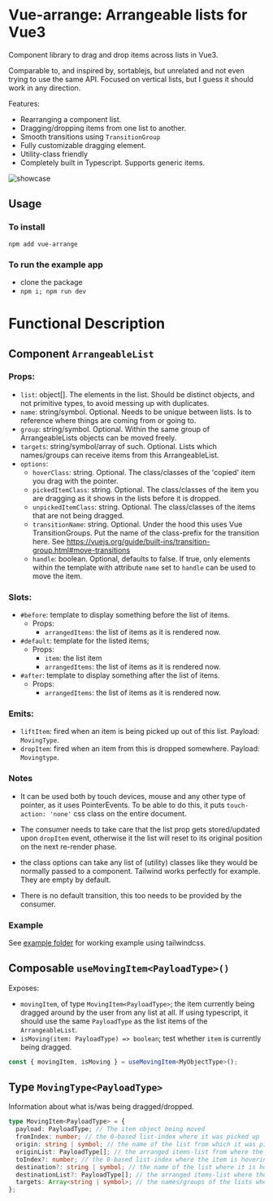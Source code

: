 # Vue-arrange: Arrangeable lists for Vue3

Component library to drag and drop items across lists in Vue3.

Comparable to, and inspired by, sortablejs, but unrelated and not even trying to use the same API. Focused on vertical lists, but I guess it should work in any direction.

Features:

- Rearranging a component list.
- Dragging/dropping items from one list to another.
- Smooth transitions using `TransitionGroup`
- Fully customizable dragging element.
- Utility-class friendly
- Completely built in Typescript. Supports generic items.

![showcase](./video/showcase1.gif)

## Usage

### To install

```
npm add vue-arrange
```

### To run the example app

- clone the package
- `npm i; npm run dev`

# Functional Description

## Component `ArrangeableList`

### **Props:**

- `list`: object[]. The elements in the list. Should be distinct objects, and not primitive types, to avoid messing up with duplicates.
- `name`: string/symbol. Optional. Needs to be unique between
  lists. Is to reference where things are coming from or going to.
- `group`: string/symbol. Optional. Within the same group of ArrangeableLists objects can be moved freely.
- `targets`: string/symbol/array of such. Optional. Lists which names/groups can receive items from this ArrangeableList.
- `options`:
  - `hoverClass`: string. Optional. The class/classes of the 'copied' item you drag with the pointer.
  - `pickedItemClass`: string. Optional. The class/classes of the item you are dragging as it shows in the lists before it is dropped.
  - `unpickedItemClass`: string. Optional. The class/classes of the items that are not being dragged.
  - `transitionName`: string. Optional. Under the hood this uses Vue TransitionGroups. Put the name of the class-prefix for the transition here. See <https://vuejs.org/guide/built-ins/transition-group.html#move-transitions>
  - `handle`: boolean. Optional, defaults to false. If true, only elements within the template with attribute `name` set to `handle` can be used to move the item.

### **Slots:**

- `#before`: template to display something before the list of items.
  - Props:
    - `arrangedItems`: the list of items as it is rendered now.
- `#default`: template for the listed items;
  - Props:
    - `item`: the list item
    - `arrangedItems`: the list of items as it is rendered now.
- `#after`: template to display something after the list of items.
  - Props:
    - `arrangedItems`: the list of items as it is rendered now.

### **Emits:**

- `liftItem`: fired when an item is being picked up out of this list. Payload: `MovingType`.
- `dropItem`: fired when an item from this is dropped somewhere. Payload: `Movingtype`.

### **Notes**

- It can be used both by touch devices, mouse and any other type of pointer, as it uses PointerEvents. To be able to do this, it puts `touch-action: 'none'` css class on the entire document.

- The consumer needs to take care that the list prop gets stored/updated upon `dropItem` event, otherwise it the list will reset to its original position on the next re-render phase.
- the class options can take any list of (utility) classes like they would be normally passed to a component. Tailwind works perfectly for example. They are empty by default.
- There is no default transition, this too needs to be provided by the consumer.

### **Example**

See [example folder](./example/) for working example using tailwindcss.

## Composable `useMovingItem<PayloadType>()`

Exposes:

- `movingItem`, of type `MovingItem<PayloadType>`; the item currently being dragged around by the user from any list at all. If using typescript, it should use the same `PayloadType` as the list items of the `ArrangeableList`.
- `isMoving(item: PayloadType) => boolean`; test whether `item` is currently being dragged.

```typescript
const { movingItem, isMoving } = useMovingItem<MyObjectType>();
```

## Type `MovingType<PayloadType>`

Information about what is/was being dragged/dropped.

```typescript
type MovingItem<PayloadType> = {
  payload: PayloadType; // The item object being moved
  fromIndex: number; // the 0-based list-index where it was picked up
  origin: string | symbol; // the name of the list from which it was picked up
  originList: PayloadType[]; // the arranged items-list from where the item came as it appears now.
  toIndex?: number; // the 0-based list-index where the item is hovering or being dropped.
  destination?: string | symbol; // the name of the list where it is hovering over or being dropped.
  destinationList?: PayloadType[]; // the arranged items-list where the item is hovering over or being dropped as it appears now.
  targets: Array<string | symbol>; // the names/groups of the lists where this item can be dropped.
};
```
